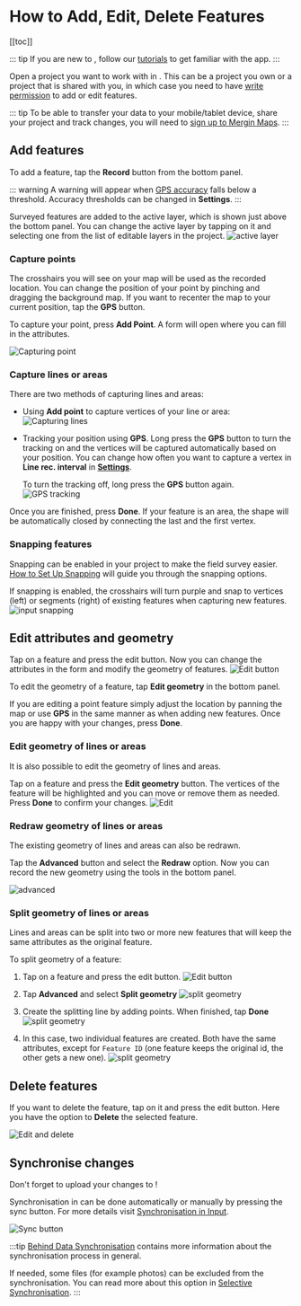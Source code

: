 # How to Add, Edit, Delete Features

[[toc]]

::: tip
If you are new to <MobileAppName />, follow our [tutorials](../tutorials/capturing-first-data/) to get familiar with the app.
:::

Open a project you want to work with in <MobileAppName />. This can be a project you own or a project that is shared with you, in which case you need to have [write permission](../manage/permissions/) to add or edit features.

::: tip
To be able to transfer your data to your mobile/tablet device, share your project and track changes, you will need to [sign up to Mergin Maps](../setup/sign-up-to-mergin-maps/).
:::

## Add features
To add a feature, tap the **Record** button from the bottom panel. 

::: warning
A warning will appear when [GPS accuracy](./gps_accuracy/) falls below a threshold. Accuracy thresholds can be changed in **Settings**.
:::

Surveyed features are added to the active layer, which is shown just above the bottom panel. You can change the active layer by tapping on it and selecting one from the list of editable layers in the project.
![active layer](./input-active-layer.png)

### Capture points
The crosshairs you will see on your map will be used as the recorded location. You can change the position of your point by pinching and dragging the background map. If you want to recenter the map to your current position, tap the **GPS** button. 

To capture your point, press **Add Point**. A form will open where you can fill in the attributes.

![Capturing point](../tutorials/capturing-first-data/merginmaps-mobile-default-point-position.jpg)

### Capture lines or areas
There are two methods of capturing lines and areas:
  - Using **Add point** to capture vertices of your line or area:
    ![Capturing lines](./input-capture-line.png)
  
  - Tracking your position using **GPS**. Long press the **GPS** button to turn the tracking on and the vertices will be captured automatically based on your position. You can change how often you want to capture a vertex in **Line rec. interval** in [**Settings**](./input_ui/#recording-settings). 
    
    To turn the tracking off, long press the **GPS** button again.
    ![GPS tracking](./input-gps-tracking.png)

Once you are finished, press **Done**. If your feature is an area, the shape will be automatically closed by connecting the last and the first vertex. 

### Snapping features
<Badge text="since Input 1.6.0" type="tip"/>

Snapping can be enabled in your <MainPlatformName /> project to make the field survey easier. [How to Set Up Snapping](../gis/snapping/) will guide you through the snapping options.

If snapping is enabled, the crosshairs will turn purple and snap to vertices (left) or segments (right) of existing features when capturing new features.
![input snapping](../gis/snapping/input_basic_snapping.png)

## Edit attributes and geometry
Tap on a feature and press the edit button. Now you can change the attributes in the form and modify the geometry of features.
![Edit button](./input-edit.png)

To edit the geometry of a feature, tap **Edit geometry** in the bottom panel. 

If you are editing a point feature simply adjust the location by panning the map or use **GPS** in the same manner as when adding new features. Once you are happy with your changes, press **Done**.

### Edit geometry of lines or areas
<Badge text="since Input 1.8.0" type="tip"/> 
It is also possible to edit the geometry of lines and areas. 

Tap on a feature and press the **Edit geometry** button. The vertices of the feature will be highlighted and you can move or remove them as needed. Press **Done** to confirm your changes.
![Edit](./input-edit-polygon.png)

### Redraw geometry of lines or areas
<Badge text="since Input 1.8.0" type="tip"/>
The existing geometry of lines and areas can also be redrawn.

Tap the **Advanced** button and select the **Redraw** option. Now you can record the new geometry using the tools in the bottom panel.

![advanced](./input-redraw-geometry.png)

### Split geometry of lines or areas
<Badge text="since Input 1.6.0" type="tip"/>
Lines and areas can be split into two or more new features that will keep the same attributes as the original feature.

To split geometry of a feature:
1. Tap on a feature and press the edit button.
![Edit button](./input-edit-feature.png)

2. Tap **Advanced** and select **Split geometry**
![split geometry](./input-split-geometry.png)

3. Create the splitting line by adding points. When finished, tap **Done**
![split geometry](./input-split-geom-point.png)

4. In this case, two individual features are created. Both have the same attributes, except for `Feature ID` (one feature keeps the original id, the other gets a new one).
![split geometry](./input-split-geom-done.png)

## Delete features
If you want to delete the feature, tap on it and press the edit button. Here you have the option to **Delete** the selected feature.

![Edit and delete](./input-delete.png)

## Synchronise changes
Don't forget to upload your changes to <MainPlatformNameLink />!

Synchronisation in <MobileAppName /> can be done automatically or manually by pressing the sync button. For more details visit [Synchronisation in Input](./autosync/).

![Sync button](./input-autosync.jpg "Sync button")

:::tip
[Behind Data Synchronisation](../manage/synchronisation/) contains more information about the synchronisation process in general.

If needed, some files (for example photos) can be excluded from the synchronisation. You can read more about this option in [Selective Synchronisation](../manage/selective_sync/).
:::
